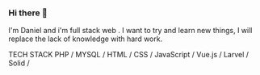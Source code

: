 ### Hi there 👋

I'm Daniel and i'm full stack web . I want to try and learn new things, I will replace the lack of knowledge with hard work.

TECH STACK
PHP / MYSQL / HTML / CSS / JavaScript / Vue.js / Larvel / Solid /
